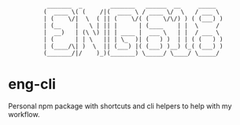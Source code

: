 
               _______  _        _______   ______  __     _____  
              (  ____ \( (    /|(  ____ \ / ____ \/  \   / ___ \
              | (    \/|  \  ( || (    \/( (    \/\/) ) ( (___) )
              | (__    |   \ | || |      | (____    | |  \     /
              |  __)   | (\ \) || | ____ |  ___ \   | |  / ___ \
              | (      | | \   || | \_  )| (   ) )  | | ( (   ) )
              | (____/\| )  \  || (___) |( (___) )__) (_( (___) )
              (_______/|/    )_)(_______) \_____/ \____/ \_____/


# eng-cli
Personal npm package with shortcuts and cli helpers to help with my workflow.
